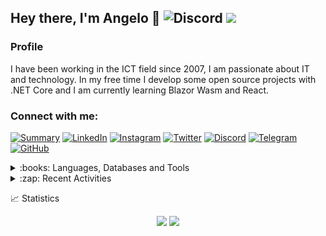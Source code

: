 ## Hey there, I'm Angelo 👋 ![Discord](https://img.shields.io/discord/830840397373898762?label=Discord) ![](https://countrush-prod.azurewebsites.net/l/badge/?repository=AngeloDotNet.AngeloDotNet)

### Profile
I have been working in the ICT field since 2007, I am passionate about IT and technology. In my free time I develop some open source projects with .NET Core and I am currently learning Blazor Wasm and React.<br>

### Connect with me:
<!--[![Gmail](https://img.shields.io/badge/Gmail-D14836?style=for-the-badge&logo=gmail&logoColor=white)](mailto:angelo9871&commat;gmail.com)-->
[![Summary](https://img.shields.io/badge/summary-%23990000.svg?style=for-the-badge&logo=github&logoColor=white)](https://resume.github.io/?AngeloDotNet)
[![LinkedIn](https://img.shields.io/badge/LinkedIn-0077B5?style=for-the-badge&logo=linkedin&logoColor=white)](https://www.linkedin.com/in/pirolaangelo/)
[![Instagram](https://img.shields.io/badge/Instagram-E4405F?style=for-the-badge&logo=instagram&logoColor=white)](https://www.instagram.com/angeloit87/)
[![Twitter](https://img.shields.io/badge/Twitter-1DA1F2?style=for-the-badge&logo=twitter&logoColor=white)](https://twitter.com/angeloit87/)
[![Discord](https://img.shields.io/badge/Discord-5865F2?style=for-the-badge&logo=discord&logoColor=white)](https://discord.gg/JTDhH53Kya)
[![Telegram](https://img.shields.io/badge/Telegram-2CA5E0?style=for-the-badge&logo=telegram&logoColor=white)](https://t.me/angeloIT87)
[![GitHub](https://img.shields.io/badge/GitHub-100000?style=for-the-badge&logo=github&logoColor=white)](https://github.com/angelodotnet)

<details>
  <summary>:books: Languages, Databases and Tools</summary><br>
  
<!--### Editors, Framework and Languages:-->
[![](https://img.shields.io/badge/Visual_Studio-5C2D91?style=for-the-badge&logo=visual%20studio&logoColor=white)]()
[![](https://img.shields.io/badge/Visual_Studio_Code-0078D4?style=for-the-badge&logo=visual%20studio%20code&logoColor=white)]()
[![](https://img.shields.io/badge/.NET-5C2D91?style=for-the-badge&logo=.net&logoColor=white)]()
[![](https://img.shields.io/badge/C%23-239120?style=for-the-badge&logo=c-sharp&logoColor=white)]()
[![](https://img.shields.io/badge/HTML5-E34F26?style=for-the-badge&logo=html5&logoColor=white)]()
[![](https://img.shields.io/badge/CSS3-1572B6?style=for-the-badge&logo=css3&logoColor=white)]()
<!--[![](https://img.shields.io/badge/blazor-%237D45C6.svg?style=for-the-badge&logo=blazor&logoColor=white)]()-->
<!--### Libraries and Tools:-->
[![](https://img.shields.io/badge/Bootstrap-563D7C?style=for-the-badge&logo=bootstrap&logoColor=white)]()
[![](https://img.shields.io/badge/jQuery-0769AD?style=for-the-badge&logo=jquery&logoColor=white)]()
[![](https://img.shields.io/badge/Docker-2496ED?style=for-the-badge&logo=docker&logoColor=white)]()
[![](https://img.shields.io/badge/Git-E34F26?style=for-the-badge&logo=git&logoColor=white)]()
<!--[![](https://img.shields.io/badge/Mudblazor-%237D45C6.svg?style=for-the-badge&logo=blazor&logoColor=white)]()-->
<!--### Databases:-->
[![](https://img.shields.io/badge/Microsoft_SQL_Server-CC2927?style=for-the-badge&logo=microsoft-sql-server&logoColor=white)]()
[![](https://img.shields.io/badge/SQLite-07405E?style=for-the-badge&logo=sqlite&logoColor=white)]()
[![](https://img.shields.io/badge/MySQL-00000F?style=for-the-badge&logo=mysql&logoColor=white)]()
[![](https://img.shields.io/badge/PostgreSQL-316192?style=for-the-badge&logo=postgresql&logoColor=white)]()
</details>

<!--### Recent activity:-->
<details>
  <summary>:zap: Recent Activities</summary><br>
  
<!--START_SECTION:activity-->
1. 🎉 Merged PR [#4](https://github.com/AepServerNet/SegnalaSagraEvento/pull/4) in [AepServerNet/SegnalaSagraEvento](https://github.com/AepServerNet/SegnalaSagraEvento)
2. 🎉 Merged PR [#3](https://github.com/AepServerNet/SegnalaSagraEvento/pull/3) in [AepServerNet/SegnalaSagraEvento](https://github.com/AepServerNet/SegnalaSagraEvento)
3. 🎉 Merged PR [#2](https://github.com/AepServerNet/SegnalaSagraEvento/pull/2) in [AepServerNet/SegnalaSagraEvento](https://github.com/AepServerNet/SegnalaSagraEvento)
4. 🗣 Commented on [#129](https://github.com/AngeloDotNet/GestioneSagre/issues/129) in [AngeloDotNet/GestioneSagre](https://github.com/AngeloDotNet/GestioneSagre)
5. 🗣 Commented on [#113](https://github.com/AngeloDotNet/GestioneSagre/issues/113) in [AngeloDotNet/GestioneSagre](https://github.com/AngeloDotNet/GestioneSagre)
<!--END_SECTION:activity-->
</details>

:chart_with_upwards_trend: Statistics<br>
  
<!--[![card](https://github-readme-stats.vercel.app/api?username=AngeloDotNet&theme=default&show_icons=true)](https://github.com/AngeloDotNet/)-->
<p align="center">
<img src="https://github-readme-stats.vercel.app/api?username=AngeloDotNet&theme=default&hide_border=false&include_all_commits=false&count_private=true" />
<img src="https://github-readme-streak-stats.herokuapp.com/?user=AngeloDotNet&theme=default&hide_border=false" />
</p>
